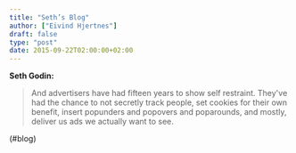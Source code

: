 ```yaml
---
title: "Seth’s Blog"
author: ["Eivind Hjertnes"]
draft: false
type: "post"
date: 2015-09-22T02:00:00+02:00
---
```


**Seth Godin:**

> And advertisers have had fifteen years to show self restraint. They've
> had the chance to not secretly track people, set cookies for their own
> benefit, insert popunders and popovers and poparounds, and mostly,
> deliver us ads we actually want to see.

(#blog)
